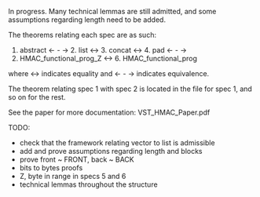 In progress. Many technical lemmas are still admitted, and some assumptions regarding length need to be added.

The theorems relating each spec are as such:
1. abstract <- - -> 2. list <-> 3. concat <-> 4. pad <- - ->
5. HMAC_functional_prog_Z <-> 6. HMAC_functional_prog

where <-> indicates equality and <- - -> indicates equivalence.

The theorem relating spec 1 with spec 2 is located in the file for spec 1, and so on for the rest.

See the paper for more documentation: VST_HMAC_Paper.pdf

TODO: 
- check that the framework relating vector to list is admissible
- add and prove assumptions regarding length and blocks
- prove front ~ FRONT, back ~ BACK
- bits to bytes proofs
- Z, byte in range in specs 5 and 6
- technical lemmas throughout the structure
